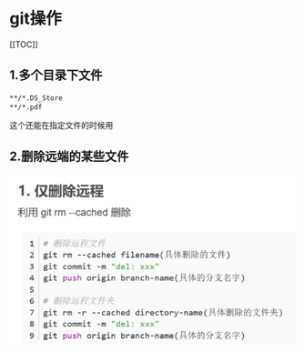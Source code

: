 # git操作



[[TOC]]

## 1.多个目录下文件

```
**/*.DS_Store
**/*.pdf
```

这个还能在指定文件的时候用



## 2.删除远端的某些文件

![image-20230708111225921](./pic/image-20230708111225921-16887859475101.png)
